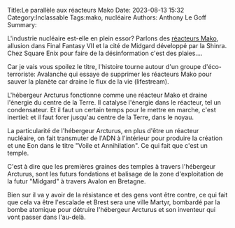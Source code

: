 Title:Le parallèle aux réacteurs Mako
Date: 2023-08-13 15:32
Category:Inclassable
Tags:mako, nucléaire
Authors: Anthony Le Goff
Summary:

L'industrie nucléaire est-elle en plein essor? Parlons des [réacteurs Mako](https://finalfantasy.fandom.com/wiki/Mako_reactor), allusion dans Final Fantasy VII et la cité de Midgard développé par la Shinra. Chez Square Enix pour faire de la désinformation c'est des plaies....

Car je vais vous spoilez le titre, l'histoire tourne autour d'un groupe d'éco-terroriste: Avalanche qui essaye de supprimer les réacteurs Mako pour sauver la planète car draine le flux de la vie (lifestream). 

L'hébergeur Arcturus fonctionne comme une réacteur Mako et draine l'énergie du centre de la Terre. Il catalyse l'énergie dans le réacteur, tel un condensateur. Et il faut un certain temps pour le mettre en marche, c'est inertiel: et il faut forer jusqu'au centre de la Terre, dans le noyau.

La particularité de l'hébergeur Arcturus, en plus d'être un réacteur nucléaire, on fait transmuter de l'ADN à l'intérieur pour produire la création et une Eon dans le titre "Voile et Annihilation". Ce qui fait que c'est un temple. 

C'est à dire que les premières graines des temples à travers l'hébergeur Arcturus, sont les futurs fondations et balisage de la zone d'exploitation de la futur "Midgard" à travers Avalon en Bretagne. 

Bien sur il va y avoir de la résistance et des gens vont être contre, ce qui fait que cela va être l'escalade et Brest sera une ville Martyr, bombardé par la bombe atomique pour détruire l'hébergeur Arcturus et son inventeur qui vont passer dans l'au-delà.
